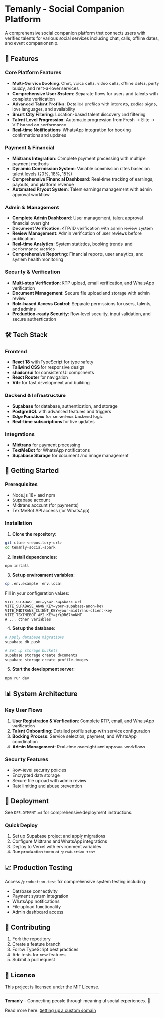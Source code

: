 # Temanly - Social Companion Platform

A comprehensive social companion platform that connects users with verified talents for various social services including chat, calls, offline dates, and event companionship.

## 🌟 Features

### Core Platform Features
- **Multi-Service Booking**: Chat, voice calls, video calls, offline dates, party buddy, and rent-a-lover services
- **Comprehensive User System**: Separate flows for users and talents with complete verification
- **Advanced Talent Profiles**: Detailed profiles with interests, zodiac signs, love languages, and availability
- **Smart City Filtering**: Location-based talent discovery and filtering
- **Talent Level Progression**: Automatic progression from Fresh → Elite → VIP based on performance
- **Real-time Notifications**: WhatsApp integration for booking confirmations and updates

### Payment & Financial
- **Midtrans Integration**: Complete payment processing with multiple payment methods
- **Dynamic Commission System**: Variable commission rates based on talent levels (20%, 18%, 15%)
- **Comprehensive Financial Dashboard**: Real-time tracking of earnings, payouts, and platform revenue
- **Automated Payout System**: Talent earnings management with admin approval workflow

### Admin & Management
- **Complete Admin Dashboard**: User management, talent approval, financial oversight
- **Document Verification**: KTP/ID verification with admin review system
- **Review Management**: Admin verification of user reviews before publication
- **Real-time Analytics**: System statistics, booking trends, and performance metrics
- **Comprehensive Reporting**: Financial reports, user analytics, and system health monitoring

### Security & Verification
- **Multi-step Verification**: KTP upload, email verification, and WhatsApp verification
- **Document Management**: Secure file upload and storage with admin review
- **Role-based Access Control**: Separate permissions for users, talents, and admins
- **Production-ready Security**: Row-level security, input validation, and secure authentication

## 🛠 Tech Stack

### Frontend
- **React 18** with TypeScript for type safety
- **Tailwind CSS** for responsive design
- **shadcn/ui** for consistent UI components
- **React Router** for navigation
- **Vite** for fast development and building

### Backend & Infrastructure
- **Supabase** for database, authentication, and storage
- **PostgreSQL** with advanced features and triggers
- **Edge Functions** for serverless backend logic
- **Real-time subscriptions** for live updates

### Integrations
- **Midtrans** for payment processing
- **TextMeBot** for WhatsApp notifications
- **Supabase Storage** for document and image management

## 🚀 Getting Started

### Prerequisites
- Node.js 18+ and npm
- Supabase account
- Midtrans account (for payments)
- TextMeBot API access (for WhatsApp)

### Installation

1. **Clone the repository**:
```bash
git clone <repository-url>
cd temanly-social-spark
```

2. **Install dependencies**:
```bash
npm install
```

3. **Set up environment variables**:
```bash
cp .env.example .env.local
```

Fill in your configuration values:
```env
VITE_SUPABASE_URL=your-supabase-url
VITE_SUPABASE_ANON_KEY=your-supabase-anon-key
VITE_MIDTRANS_CLIENT_KEY=your-midtrans-client-key
VITE_TEXTMEBOT_API_KEY=jYg9R67hoNMT
# ... other variables
```

4. **Set up the database**:
```bash
# Apply database migrations
supabase db push

# Set up storage buckets
supabase storage create documents
supabase storage create profile-images
```

5. **Start the development server**:
```bash
npm run dev
```

## 📊 System Architecture

### Key User Flows
1. **User Registration & Verification**: Complete KTP, email, and WhatsApp verification
2. **Talent Onboarding**: Detailed profile setup with service configuration
3. **Booking Process**: Service selection, payment, and WhatsApp coordination
4. **Admin Management**: Real-time oversight and approval workflows

### Security Features
- Row-level security policies
- Encrypted data storage
- Secure file upload with admin review
- Rate limiting and abuse prevention

## 🚀 Deployment

See `DEPLOYMENT.md` for comprehensive deployment instructions.

### Quick Deploy
1. Set up Supabase project and apply migrations
2. Configure Midtrans and WhatsApp integrations
3. Deploy to Vercel with environment variables
4. Run production tests at `/production-test`

## 📈 Production Testing

Access `/production-test` for comprehensive system testing including:
- Database connectivity
- Payment system integration
- WhatsApp notifications
- File upload functionality
- Admin dashboard access

## 🤝 Contributing

1. Fork the repository
2. Create a feature branch
3. Follow TypeScript best practices
4. Add tests for new features
5. Submit a pull request

## 📄 License

This project is licensed under the MIT License.

---

**Temanly** - Connecting people through meaningful social experiences. 💖

Read more here: [Setting up a custom domain](https://docs.lovable.dev/tips-tricks/custom-domain#step-by-step-guide)
